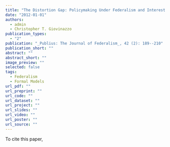 ```yaml
---
title: "The Distortion Gap: Policymaking Under Federalism and Interest Group Capture"
date: "2012-01-01"
authors:
  - admin
  - Christopher T. Giovinazzo
publication_types:
  - "2"
publication: "_Publius: The Journal of Federalism_, 42 (2): 189--210" 
publication_short: ""
abstract: ""
abstract_short: ""
image_preview: ""
selected: false
tags:
  - Federalism
  - Formal Models
url_pdf: ""
url_preprint: ""
url_code: ""
url_dataset: ""
url_project: ""
url_slides: ""
url_video: ""
url_poster: ""
url_source: ""
---
```

To cite this paper, 
